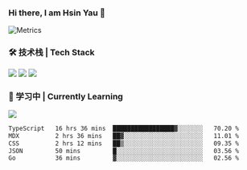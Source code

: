 ### Hi there, I am Hsin Yau 👋 
![Metrics](https://metrics.lecoq.io/hsinyau?template=classic&base.header=0&base.activity=0&base.community=0&base.repositories=0&base.metadata=0&activity=1&rss=1&base=header%2C%20activity%2C%20community%2C%20repositories%2C%20metadata&base.indepth=false&base.hireable=false&base.skip=false&activity=false&activity.limit=5&activity.load=300&activity.days=14&activity.visibility=all&activity.timestamps=false&activity.filter=all&rss=false&rss.source=https%3A%2F%2Fhsinyau.cc%2Frss.xml&rss.limit=4&config.timezone=Asia%2FShanghai)

### 🛠 技术栈 | Tech Stack
![](https://skillicons.dev/icons?i=html,css,js,ts,sass,jquery,bootstrap,vue&theme=light) 
![](https://skillicons.dev/icons?i=vite,nuxtjs,webpack,tailwindcss,windicss,nodejs,express,markdown&theme=light)
![](https://skillicons.dev/icons?i=mysql,mongodb,git,pug,vscode,idea,ps,figma&theme=light)

### 📖 学习中 | Currently Learning

![](https://skillicons.dev/icons?i=react,nextjs,svelte,nestjs,nginx,docker,rollupjs&theme=light)

<!--START_SECTION:waka-->

```txt
TypeScript   16 hrs 36 mins  █████████████████▓░░░░░░░   70.20 %
MDX          2 hrs 36 mins   ██▓░░░░░░░░░░░░░░░░░░░░░░   11.01 %
CSS          2 hrs 12 mins   ██▒░░░░░░░░░░░░░░░░░░░░░░   09.35 %
JSON         50 mins         █░░░░░░░░░░░░░░░░░░░░░░░░   03.56 %
Go           36 mins         ▓░░░░░░░░░░░░░░░░░░░░░░░░   02.56 %
```

<!--END_SECTION:waka-->
